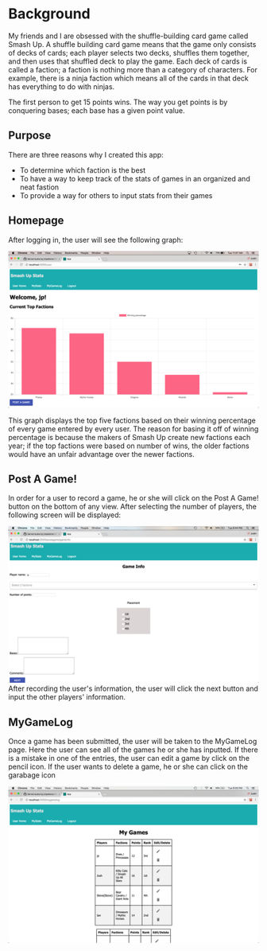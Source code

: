 # Background
My friends and I are obsessed with the shuffle-building card game called Smash Up.  A shuffle building card game means that the game only consists of decks of cards; each player selects two decks, shuffles them together, and then uses that shuffled deck to play the game.  Each deck of cards is called a faction; a faction is nothing more than a category of characters.  For example, there is a ninja faction which means all of the cards in that deck has everything to do with ninjas.  

The first person to get 15 points wins.  The way you get points is by conquering bases; each base has a given point value.  

## Purpose
There are three reasons why I created this app: 

- To determine which faction is the best
- To have a way to keep track of the stats of games in an organized and neat fastion
- To provide a way for others to input stats from their games

## Homepage
After logging in, the user will see the following graph:

![VSCode Toolbar](documentation/images/hompage_graph.png)

This graph displays the top five factions based on their winning percentage of every game entered by every user.  The reason for basing it off of winning percentage is because the makers of Smash Up create new factions each year; if the top factions were based on number of wins, the older factions would have an unfair advantage over the newer factions.

## Post A Game!
In order for a user to record a game, he or she will click on the Post A Game! button on the bottom of any view.  After selecting the number of players, the following screen will be displayed: 

![VSCode Toolbar](documentation/images/gameinfo_input.png)
After recording the user's information, the user will click the next button and input the other players' information.

## MyGameLog
Once a game has been submitted, the user will be taken to the MyGameLog page.  Here the user can see all of the games he or she has inputted.  If there is a mistake in one of the entries, the user can edit a game by click on the pencil icon.  If the user wants to delete a game, he or she can click on the garabage icon

![VSCode Toolbar](documentation/images/mygamelog.png)

